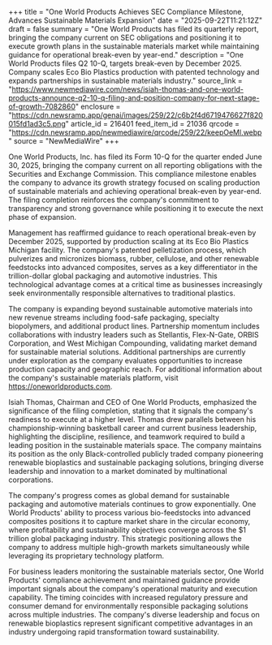 +++
title = "One World Products Achieves SEC Compliance Milestone, Advances Sustainable Materials Expansion"
date = "2025-09-22T11:21:12Z"
draft = false
summary = "One World Products has filed its quarterly report, bringing the company current on SEC obligations and positioning it to execute growth plans in the sustainable materials market while maintaining guidance for operational break-even by year-end."
description = "One World Products files Q2 10-Q, targets break-even by December 2025. Company scales Eco Bio Plastics production with patented technology and expands partnerships in sustainable materials industry."
source_link = "https://www.newmediawire.com/news/isiah-thomas-and-one-world-products-announce-q2-10-q-filing-and-position-company-for-next-stage-of-growth-7082860"
enclosure = "https://cdn.newsramp.app/genai/images/259/22/c6b2f4d6719476627f820015fd1ad3c5.png"
article_id = 216401
feed_item_id = 21036
qrcode = "https://cdn.newsramp.app/newmediawire/qrcode/259/22/keepOeMl.webp"
source = "NewMediaWire"
+++

<p>One World Products, Inc. has filed its Form 10-Q for the quarter ended June 30, 2025, bringing the company current on all reporting obligations with the Securities and Exchange Commission. This compliance milestone enables the company to advance its growth strategy focused on scaling production of sustainable materials and achieving operational break-even by year-end. The filing completion reinforces the company's commitment to transparency and strong governance while positioning it to execute the next phase of expansion.</p><p>Management has reaffirmed guidance to reach operational break-even by December 2025, supported by production scaling at its Eco Bio Plastics Michigan facility. The company's patented pelletization process, which pulverizes and micronizes biomass, rubber, cellulose, and other renewable feedstocks into advanced composites, serves as a key differentiator in the trillion-dollar global packaging and automotive industries. This technological advantage comes at a critical time as businesses increasingly seek environmentally responsible alternatives to traditional plastics.</p><p>The company is expanding beyond sustainable automotive materials into new revenue streams including food-safe packaging, specialty biopolymers, and additional product lines. Partnership momentum includes collaborations with industry leaders such as Stellantis, Flex-N-Gate, ORBIS Corporation, and West Michigan Compounding, validating market demand for sustainable material solutions. Additional partnerships are currently under exploration as the company evaluates opportunities to increase production capacity and geographic reach. For additional information about the company's sustainable materials platform, visit <a href="https://oneworldproducts.com" rel="nofollow" target="_blank">https://oneworldproducts.com</a>.</p><p>Isiah Thomas, Chairman and CEO of One World Products, emphasized the significance of the filing completion, stating that it signals the company's readiness to execute at a higher level. Thomas drew parallels between his championship-winning basketball career and current business leadership, highlighting the discipline, resilience, and teamwork required to build a leading position in the sustainable materials space. The company maintains its position as the only Black-controlled publicly traded company pioneering renewable bioplastics and sustainable packaging solutions, bringing diverse leadership and innovation to a market dominated by multinational corporations.</p><p>The company's progress comes as global demand for sustainable packaging and automotive materials continues to grow exponentially. One World Products' ability to process various bio-feedstocks into advanced composites positions it to capture market share in the circular economy, where profitability and sustainability objectives converge across the $1 trillion global packaging industry. This strategic positioning allows the company to address multiple high-growth markets simultaneously while leveraging its proprietary technology platform.</p><p>For business leaders monitoring the sustainable materials sector, One World Products' compliance achievement and maintained guidance provide important signals about the company's operational maturity and execution capability. The timing coincides with increased regulatory pressure and consumer demand for environmentally responsible packaging solutions across multiple industries. The company's diverse leadership and focus on renewable bioplastics represent significant competitive advantages in an industry undergoing rapid transformation toward sustainability.</p>